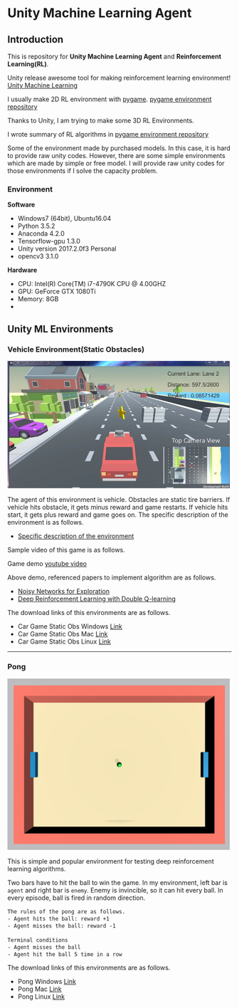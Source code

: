 # Unity Machine Learning Agent

## Introduction

This is repository for **Unity Machine Learning Agent** and **Reinforcement Learning(RL)**.

Unity release awesome tool for making reinforcement learning environment! [Unity Machine Learning](https://unity3d.com/machine-learning)

I usually make 2D RL environment with [pygame](http://www.pygame.org/news). [pygame environment repository](https://github.com/Kyushik/DRL)

Thanks to Unity, I am trying to make some 3D RL Environments.

I wrote summary of RL algorithms in [pygame environment repository](https://github.com/Kyushik/DRL)



Some of the environment made by purchased models. In this case, it is hard to provide raw unity codes. However, there are some simple environments which are made by simple or free model. I will provide raw unity codes for those environments if I solve the capacity problem.



### Environment

**Software**
* Windows7 (64bit), Ubuntu16.04
* Python 3.5.2
* Anaconda 4.2.0
* Tensorflow-gpu 1.3.0
* Unity version 2017.2.0f3 Personal
* opencv3 3.1.0

**Hardware**
* CPU: Intel(R) Core(TM) i7-4790K CPU @ 4.00GHZ
* GPU: GeForce GTX 1080Ti
* Memory: 8GB
* ​



## Unity ML Environments

### Vehicle Environment(Static Obstacles)

<img src="./Images/Vehicle_Simulator_static_sample_img.jpg" width="500" alt="Vehicle_Simulator_StaticObs" />

 

 The agent of this environment is vehicle. Obstacles are static tire barriers. If vehicle hits obstacle, it gets minus reward and game restarts. If vehicle hits start, it gets plus reward and game goes on.  The specific description of the environment is as follows.

- [Specific description of the environment](https://github.com/Kyushik/Unity_ML_Agent/blob/master/VehicleEnv_static.md)




Sample video of this game is as follows.

Game demo [youtube video](https://youtu.be/-LbuCPwiSVY) 

Above demo, referenced papers to implement algorithm are as follows.

- [Noisy Networks for Exploration](https://arxiv.org/abs/1706.10295)
- [Deep Reinforcement Learning with Double Q-learning](https://arxiv.org/abs/1509.06461)





The download links of this environments are as follows.

- Car Game Static Obs Windows [Link](https://www.dropbox.com/s/eaxq55kjm80nnsp/ML_Agent_VehicleEnvironment_static_windows.zip?dl=0)
- Car Game Static Obs Mac [Link](https://www.dropbox.com/s/8gl0fa11rbwvqaz/ML_Agent_VehicleEnvironment_static_mac.zip?dl=0)
- Car Game Static Obs Linux [Link](https://www.dropbox.com/s/1ubddebgl11ggft/ML_Agent_VehicleEnvironment_static_linux.zip?dl=0)

---

### Pong

<img src="./Images/Pong_sample_img.PNG" width="500" alt="Pong" />



This is simple and popular environment for testing deep reinforcement learning algorithms.

Two bars have to hit the ball to win the game.  In my environment, left bar is `agent` and right bar is `enemy`. Enemy is invincible, so it can hit every ball.  In every episode, ball is fired in random direction.

```
The rules of the pong are as follows.
- Agent hits the ball: reward +1
- Agent misses the ball: reward -1

Terminal conditions
- Agent misses the ball
- Agent hit the ball 5 time in a row
```

The download links of this environments are as follows.

- Pong Windows [Link](https://www.dropbox.com/s/j7ib4k6f64gw1ft/ML_Agent_Pong_Windows.zip?dl=0)
- Pong Mac [Link](https://www.dropbox.com/s/8dci73a65wa8kuu/ML_Agent_Pong_Mac.zip?dl=0)
- Pong Linux [Link](https://www.dropbox.com/s/ren5lob8877iuby/ML_Agent_Pong_Linux.zip?dl=0)